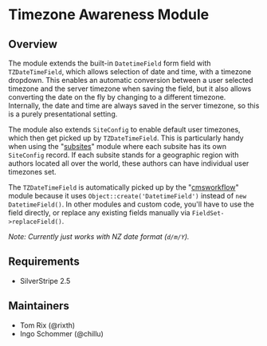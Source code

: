 # Timezone Awareness Module #

## Overview ##

The module extends the built-in `DatetimeField` form field with `TZDateTimeField`,
which allows selection of date and time, with a timezone dropdown.
This enables an automatic conversion between a user selected
timezone and the server timezone when saving the field,
but it also allows converting the date on the fly by
changing to a different timezone. 
Internally, the date and time are always saved 
in the server timezone, so this is a purely presentational setting.

The module also extends `SiteConfig` to enable default user timezones,
which then get picked up by `TZDateTimeField`. This is particularly
handy when using the "[subsites](silverstripe.org/subsites-module)" module
where each subsite has its own `SiteConfig` record. If each subsite
stands for a geographic region with authors located all over the world,
these authors can have individual user timezones set.

The `TZDateTimeField` is automatically picked up by the
"[cmsworkflow](http://www.silverstripe.org/cms-workflow-module/)" module
because it uses `Object::create('DatetimeField')` instead of `new DatetimeField()`.
In other modules and custom code, you'll have to use the field directly,
or replace any existing fields manually via `FieldSet->replaceField()`.

*Note: Currently just works with NZ date format (`d/m/Y`).*

## Requirements ##

 * SilverStripe 2.5

## Maintainers ##

 * Tom Rix (@rixth)
 * Ingo Schommer (@chillu)